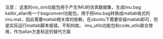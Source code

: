 注意：
这里的vio_sim功能包用于产生IMU的仿真数据集，生成imu.bag
kalibr_allan有一个bagconvert功能包，用于把imu.bag转换成matlab格式的imu.mat，因此需要matlab相关库的依赖，在ubuntu下需要安装matlab即可，但是实际运行matlab脚本报错，不知何故。
imu_utils功能包和code_utils联合使用，作为allan方差标定的替代方案
